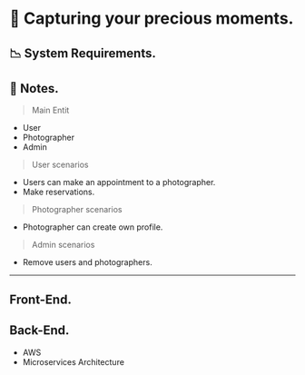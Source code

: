 # 📸 Capturing your precious moments.

## 📉 System Requirements.

## 📝 Notes.
> Main Entit
 - User
 - Photographer
 - Admin

> User scenarios
 - Users can make an appointment to a photographer.
 - Make reservations.

> Photographer scenarios
 - Photographer can create own profile.

> Admin scenarios
 - Remove users and photographers.
----

## Front-End.



## Back-End.
 - AWS
 - Microservices Architecture



